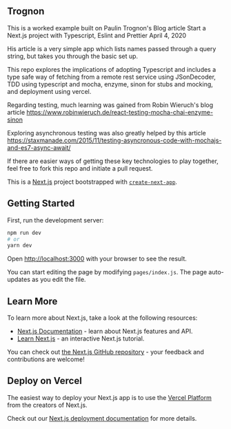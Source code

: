 ## Trognon

This is a worked example built on Paulin Trognon's Blog article 
Start a Next.js project with Typescript, Eslint and Prettier April 4, 2020

His article is a very simple app which lists names passed through a query string, but takes you through the basic set up. 

This repo explores the implications of adopting Typescript and includes a type safe way of fetching from a remote rest service using JSonDecoder, TDD using typescript and mocha, enzyme, sinon for stubs and mocking, and deployment using vercel. 

Regarding testing, much learning was gained from Robin Wieruch's blog article https://www.robinwieruch.de/react-testing-mocha-chai-enzyme-sinon

Exploring asynchronous testing was also greatly helped by this article https://staxmanade.com/2015/11/testing-asyncronous-code-with-mochajs-and-es7-async-await/

If there are easier ways of getting these key technologies to play together, feel free to fork this repo and initiate a pull request. 


This is a [Next.js](https://nextjs.org/) project bootstrapped with [`create-next-app`](https://github.com/vercel/next.js/tree/canary/packages/create-next-app).

## Getting Started

First, run the development server:

```bash
npm run dev
# or
yarn dev
```

Open [http://localhost:3000](http://localhost:3000) with your browser to see the result.

You can start editing the page by modifying `pages/index.js`. The page auto-updates as you edit the file.

## Learn More

To learn more about Next.js, take a look at the following resources:

- [Next.js Documentation](https://nextjs.org/docs) - learn about Next.js features and API.
- [Learn Next.js](https://nextjs.org/learn) - an interactive Next.js tutorial.

You can check out [the Next.js GitHub repository](https://github.com/vercel/next.js/) - your feedback and contributions are welcome!

## Deploy on Vercel

The easiest way to deploy your Next.js app is to use the [Vercel Platform](https://vercel.com/import?utm_medium=default-template&filter=next.js&utm_source=create-next-app&utm_campaign=create-next-app-readme) from the creators of Next.js.

Check out our [Next.js deployment documentation](https://nextjs.org/docs/deployment) for more details.
